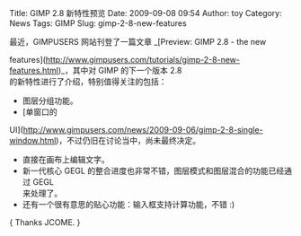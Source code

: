 Title: GIMP 2.8 新特性预览
Date: 2009-09-08 09:54
Author: toy
Category: News
Tags: GIMP
Slug: gimp-2-8-new-features

最近，GIMPUSERS 网站刊登了一篇文章 \_[Preview: GIMP 2.8 - the new  

features](http://www.gimpusers.com/tutorials/gimp-2-8-new-features.html)\_，其中对
GIMP 的下一个版本 2.8  
的新特性进行了介绍，特别值得关注的包括：

* 图层分组功能。  
* [单窗口的  

UI](http://www.gimpusers.com/news/2009-09-06/gimp-2-8-single-window.html)，不过仍旧在讨论当中，尚未最终决定。  
* 直接在画布上编辑文字。  
* 新一代核心 GEGL
的整合进度也非常不错，图层模式和图层混合的功能已经通过 GEGL  
来处理了。  
* 还有一个很有意思的贴心功能：输入框支持计算功能，不错 :)

{ Thanks JCOME. }
